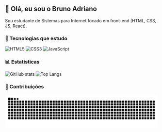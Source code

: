 ## 👋 Olá, eu sou o Bruno Adriano

Sou estudante de Sistemas para Internet focado em front-end (HTML, CSS, JS, React).

### 🚀 Tecnologias que estudo

![HTML5](https://img.shields.io/badge/HTML5-E34F26?style=for-the-badge&logo=html5&logoColor=white)
![CSS3](https://img.shields.io/badge/CSS3-1572B6?style=for-the-badge&logo=css3&logoColor=white)
![JavaScript](https://img.shields.io/badge/JavaScript-F7DF1E?style=for-the-badge&logo=javascript&logoColor=black)

### 📊 Estatísticas

![GitHub stats](https://github-readme-stats.vercel.app/api?username=AdrianousDev&show_icons=true&theme=dracula)
![Top Langs](https://github-readme-stats.vercel.app/api/top-langs/?username=AdrianousDev&layout=compact&theme=dracula)

### 🐍 Contribuições

<picture>
  <source media="(prefers-color-scheme: dark)" srcset="https://raw.githubusercontent.com/AdrianousDev/AdrianousDev/output/github-contribution-grid-snake-dark.svg">
  <source media="(prefers-color-scheme: light)" srcset="https://raw.githubusercontent.com/AdrianousDev/AdrianousDev/output/github-contribution-grid-snake.svg">
  <img alt="github contribution grid snake animation" src="https://raw.githubusercontent.com/AdrianousDev/AdrianousDev/output/github-contribution-grid-snake.svg">
</picture>

